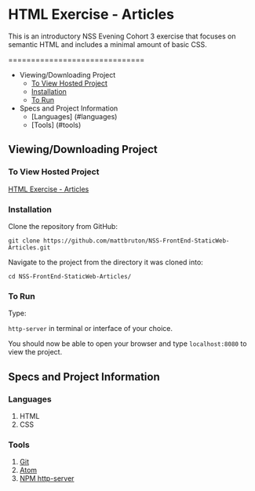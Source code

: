 # HTML Exercise - Articles

This is an introductory NSS Evening Cohort 3 exercise that focuses on semantic HTML and includes a minimal amount of basic CSS.

==============================

- Viewing/Downloading Project
    - [To View Hosted Project](#to-view-hosted-project)
    - [Installation](#installation)
    - [To Run](#torun)
- Specs and Project Information
    - [Languages] (#languages)
    - [Tools] (#tools)

## Viewing/Downloading Project

### To View Hosted Project

[HTML Exercise - Articles](https://mb-nss-exercises.firebaseapp.com/articles/index.html)

### Installation

Clone the repository from GitHub:

`git clone https://github.com/mattbruton/NSS-FrontEnd-StaticWeb-Articles.git`

Navigate to the project from the directory it was cloned into:

`cd NSS-FrontEnd-StaticWeb-Articles/`

### To Run

Type:

`http-server` in terminal or interface of your choice.

You should now be able to open your browser and type `localhost:8080` to view the project.

## Specs and Project Information

### Languages

1. HTML
1. CSS

### Tools

1. [Git](https://git-scm.com/)
1. [Atom](https://atom.io/)
1. [NPM http-server](https://www.npmjs.com/package/http-server)
